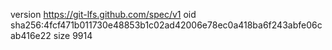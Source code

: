 version https://git-lfs.github.com/spec/v1
oid sha256:4fcf471b011730e48853b1c02ad42006e78ec0a418ba6f243abfe06cab416e22
size 9914
